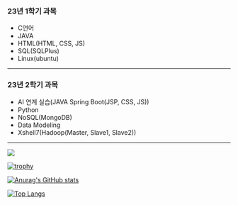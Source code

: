 <h3>23년 1학기 과목</h3>
<ul> 
    <li> C언어
    <li> JAVA
    <li> HTML(HTML, CSS, JS)
    <li> SQL(SQLPlus)
    <li> Linux(ubuntu)
</ul>
<hr>
<h3>23년 2학기 과목</h3>
<ul>
  <li> AI 연계 실습(JAVA Spring Boot(JSP, CSS, JS))
  <li> Python
  <li> NoSQL(MongoDB)
  <li> Data Modeling 
  <li> Xshell7(Hadoop(Master, Slave1, Slave2))
</ul>
<hr>

<a href="mailto:donguk0105@gmail.com" target="_blank"><img src="https://img.shields.io/badge/donguk0105@gmail.com-EA4335?style=flat-square&logo=Gmail&logoColor=white"/></a>

[![trophy](https://github-profile-trophy.vercel.app/?username=donguk1)](https://github.com/donguk1/)

[![Anurag's GitHub stats](https://github-readme-stats.vercel.app/api?username=donguk1)](https://github.com/donguk1/)

[![Top Langs](https://github-readme-stats.vercel.app/api/top-langs/?username=donguk1)](https://github.com/donguk1/)
